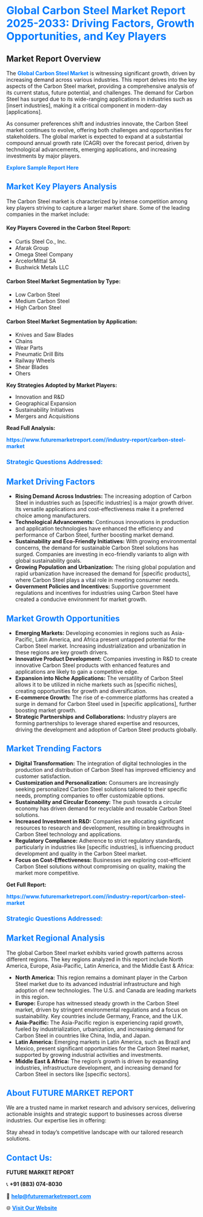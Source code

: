 <h1 style="color: #007BFF;">Global Carbon Steel Market Report 2025-2033: Driving Factors, Growth Opportunities, and Key Players</h1>

<section id="overview">
<h2>Market Report Overview</h2>
<p>The <a href="https://www.futuremarketreport.com//industry-report/carbon-steel-market" style="color: #007BFF; text-decoration: none;"><strong>Global Carbon Steel Market</strong></a> is witnessing significant growth, driven by increasing demand across various industries. This report delves into the key aspects of the Carbon Steel market, providing a comprehensive analysis of its current status, future potential, and challenges. The demand for Carbon Steel has surged due to its wide-ranging applications in industries such as [insert industries], making it a critical component in modern-day [applications].</p>
<p>As consumer preferences shift and industries innovate, the Carbon Steel market continues to evolve, offering both challenges and opportunities for stakeholders. The global market is expected to expand at a substantial compound annual growth rate (CAGR) over the forecast period, driven by technological advancements, emerging applications, and increasing investments by major players.</p>
</section>

<section id="overview">
<p><a href="https://www.futuremarketreport.com//request-sample/reportId=86136" style="color: #007BFF; text-decoration: none;"><strong>Explore Sample Report Here</strong></a></p>
</section>

<section id="key-players">
<h2 style="color: #007BFF;">Market Key Players Analysis</h2>
<p>The Carbon Steel market is characterized by intense competition among key players striving to capture a larger market share. Some of the leading companies in the market include:</p>
<h4>Key Players Covered in the Carbon Steel Report:</h4>
<ul><li>Curtis Steel Co., Inc.</li><li>Afarak Group</li><li>Omega Steel Company</li><li>ArcelorMittal SA</li><li>Bushwick Metals LLC</li></ul>
<h4>Carbon Steel Market Segmentation by Type:</h4>
<ul><li>Low Carbon Steel</li><li>Medium Carbon Steel</li><li>High Carbon Steel</li></ul>

<h4>Carbon Steel Market Segmentation by Application:</h4>
<ul><li>Knives and Saw Blades</li><li>Chains</li><li>Wear Parts</li><li>Pneumatic Drill Bits</li><li>Railway Wheels</li><li>Shear Blades</li><li>Ohers</li></ul>
<p><strong>Key Strategies Adopted by Market Players:</strong></p>
<ul>
<li>Innovation and R&D</li>
<li>Geographical Expansion</li>
<li>Sustainability Initiatives</li>
<li>Mergers and Acquisitions</li>
</ul>
</section>

<section>
<p><strong>Read Full Analysis: </strong></p><a href="https://www.futuremarketreport.com//industry-report/carbon-steel-market" style="color: #007BFF; text-decoration: none;"><strong>https://www.futuremarketreport.com//industry-report/carbon-steel-market</strong></a>
<h3 style="color: #007BFF;">Strategic Questions Addressed:</h3>
</section>

<section id="driving-factors">
<h2 style="color: #007BFF;">Market Driving Factors</h2>
<ul>
<li><strong>Rising Demand Across Industries:</strong> The increasing adoption of Carbon Steel in industries such as [specific industries] is a major growth driver. Its versatile applications and cost-effectiveness make it a preferred choice among manufacturers.</li>
<li><strong>Technological Advancements:</strong> Continuous innovations in production and application technologies have enhanced the efficiency and performance of Carbon Steel, further boosting market demand.</li>
<li><strong>Sustainability and Eco-Friendly Initiatives:</strong> With growing environmental concerns, the demand for sustainable Carbon Steel solutions has surged. Companies are investing in eco-friendly variants to align with global sustainability goals.</li>
<li><strong>Growing Population and Urbanization:</strong> The rising global population and rapid urbanization have increased the demand for [specific products], where Carbon Steel plays a vital role in meeting consumer needs.</li>
<li><strong>Government Policies and Incentives:</strong> Supportive government regulations and incentives for industries using Carbon Steel have created a conducive environment for market growth.</li>
</ul>
</section>

<section id="growth-opportunities">
<h2 style="color: #007BFF;">Market Growth Opportunities</h2>
<ul>
<li><strong>Emerging Markets:</strong> Developing economies in regions such as Asia-Pacific, Latin America, and Africa present untapped potential for the Carbon Steel market. Increasing industrialization and urbanization in these regions are key growth drivers.</li>
<li><strong>Innovative Product Development:</strong> Companies investing in R&D to create innovative Carbon Steel products with enhanced features and applications are likely to gain a competitive edge.</li>
<li><strong>Expansion into Niche Applications:</strong> The versatility of Carbon Steel allows it to be utilized in niche markets such as [specific niches], creating opportunities for growth and diversification.</li>
<li><strong>E-commerce Growth:</strong> The rise of e-commerce platforms has created a surge in demand for Carbon Steel used in [specific applications], further boosting market growth.</li>
<li><strong>Strategic Partnerships and Collaborations:</strong> Industry players are forming partnerships to leverage shared expertise and resources, driving the development and adoption of Carbon Steel products globally.</li>
</ul>
</section>

<section id="trending-factors">
<h2 style="color: #007BFF;">Market Trending Factors</h2>
<ul>
<li><strong>Digital Transformation:</strong> The integration of digital technologies in the production and distribution of Carbon Steel has improved efficiency and customer satisfaction.</li>
<li><strong>Customization and Personalization:</strong> Consumers are increasingly seeking personalized Carbon Steel solutions tailored to their specific needs, prompting companies to offer customizable options.</li>
<li><strong>Sustainability and Circular Economy:</strong> The push towards a circular economy has driven demand for recyclable and reusable Carbon Steel solutions.</li>
<li><strong>Increased Investment in R&D:</strong> Companies are allocating significant resources to research and development, resulting in breakthroughs in Carbon Steel technology and applications.</li>
<li><strong>Regulatory Compliance:</strong> Adherence to strict regulatory standards, particularly in industries like [specific industries], is influencing product development and quality in the Carbon Steel market.</li>
<li><strong>Focus on Cost-Effectiveness:</strong> Businesses are exploring cost-efficient Carbon Steel solutions without compromising on quality, making the market more competitive.</li>
</ul>
</section>

<section>
<p><strong>Get Full Report: </strong></p><a href="https://www.futuremarketreport.com//industry-report/carbon-steel-market" style="color: #007BFF; text-decoration: none;"><strong>https://www.futuremarketreport.com//industry-report/carbon-steel-market</strong></a>
<h3 style="color: #007BFF;">Strategic Questions Addressed:</h3>
</section>


<section id="regional-analysis">
<h2 style="color: #007BFF;">Market Regional Analysis</h2>
<p>The global Carbon Steel market exhibits varied growth patterns across different regions. The key regions analyzed in this report include North America, Europe, Asia-Pacific, Latin America, and the Middle East & Africa:</p>
<ul>
<li><strong>North America:</strong> This region remains a dominant player in the Carbon Steel market due to its advanced industrial infrastructure and high adoption of new technologies. The U.S. and Canada are leading markets in this region.</li>
<li><strong>Europe:</strong> Europe has witnessed steady growth in the Carbon Steel market, driven by stringent environmental regulations and a focus on sustainability. Key countries include Germany, France, and the U.K.</li>
<li><strong>Asia-Pacific:</strong> The Asia-Pacific region is experiencing rapid growth, fueled by industrialization, urbanization, and increasing demand for Carbon Steel in countries like China, India, and Japan.</li>
<li><strong>Latin America:</strong> Emerging markets in Latin America, such as Brazil and Mexico, present significant opportunities for the Carbon Steel market, supported by growing industrial activities and investments.</li>
<li><strong>Middle East & Africa:</strong> The region’s growth is driven by expanding industries, infrastructure development, and increasing demand for Carbon Steel in sectors like [specific sectors].</li>
</ul>
</section>

<footer>
<h2 style="color: #007BFF;">About FUTURE MARKET REPORT</h2>
<p>We are a trusted name in market research and advisory services, delivering actionable insights and strategic support to businesses across diverse industries. Our expertise lies in offering:</p>

<p>Stay ahead in today’s competitive landscape with our tailored research solutions.</p>

<h2 style="color: #007BFF;">Contact Us:</h2>
<p><strong>FUTURE MARKET REPORT</strong></p>
<p>📞 <strong>+91 (883) 074-8030</strong></p>
<p>📧 <strong><a href="mailto:help@futuremarketreport.com" style="color: #007BFF;">help@futuremarketreport.com</a></strong></p>
<p>🌐 <strong><a href="https://www.futuremarketreport.com/" style="color: #007BFF;">Visit Our Website</a></strong></p>
</footer>